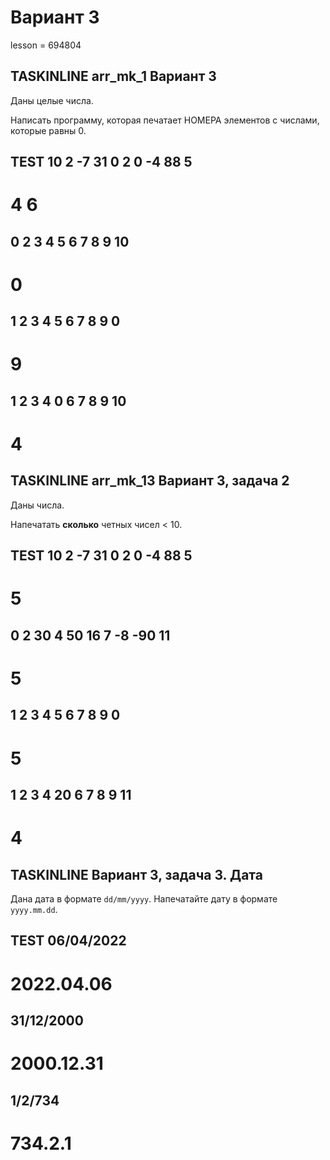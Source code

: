 # Вариант 3

lesson = 694804

## TASKINLINE arr_mk_1 Вариант 3

Даны целые числа.

Написать программу, которая печатает НОМЕРА элементов с числами, которые равны 0.

TEST
10 2 -7 31 0 2 0 -4 88 5
----
4 6
====
0 2 3 4 5 6 7 8 9 10
----
0
====
1 2 3 4 5 6 7 8 9 0
----
9
====
1 2 3 4 0 6 7 8 9 10
----
4
====

## TASKINLINE arr_mk_13 Вариант 3, задача 2

Даны числа.

Напечатать **сколько** четных чисел < 10.

TEST
10 2 -7 31 0 2 0 -4 88 5
----
5
====
0 2 30 4 50 16 7 -8 -90 11
----
5
====
1 2 3 4 5 6 7 8 9 0
----
5
====
1 2 3 4 20 6 7 8 9 11
----
4
====

## TASKINLINE Вариант 3, задача 3. Дата

Дана дата в формате `dd/mm/yyyy`. Напечатайте дату в формате `yyyy.mm.dd`.

TEST
06/04/2022
----
2022.04.06
====
31/12/2000
----
2000.12.31
====
1/2/734
----
734.2.1
====

